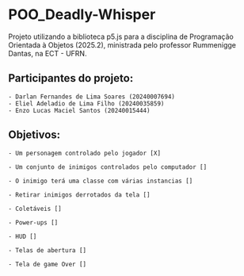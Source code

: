 # POO_Deadly-Whisper

Projeto utilizando a biblioteca p5.js para a disciplina de Programação Orientada à Objetos (2025.2), ministrada pelo professor Rummenigge Dantas, na ECT - UFRN.

## Participantes do projeto:

    - Darlan Fernandes de Lima Soares (20240007694)
    - Eliel Adeladio de Lima Filho (20240035859)
    - Enzo Lucas Maciel Santos (20240015444)

## Objetivos:

    - Um personagem controlado pelo jogador [X]
    
    - Um conjunto de inimigos controlados pelo computador []

    - O inimigo terá uma classe com várias instancias []
    
    - Retirar inimigos derrotados da tela []

    - Coletáveis []

    - Power-ups []

    - HUD []

    - Telas de abertura []
    
    - Tela de game Over []